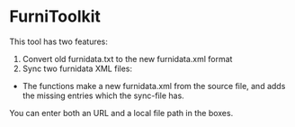 FurniToolkit
============

This tool has two features:
1. Convert old furnidata.txt to the new furnidata.xml format
2. Sync two furnidata XML files:
 - The functions make a new furnidata.xml from the source file, and adds the missing entries which the sync-file has.
 
 You can enter both an URL and a local file path in the boxes.
